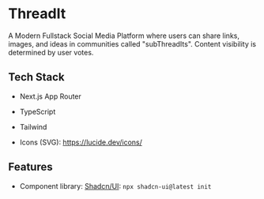 # ThreadIt

A Modern Fullstack Social Media Platform where users can share links, images, and ideas in communities called "subThreadIts".
Content visibility is determined by user votes.

## Tech Stack

- Next.js App Router
- TypeScript
- Tailwind

- Icons (SVG): https://lucide.dev/icons/

## Features

- Component library: [Shadcn/UI](https://ui.shadcn.com/): `npx shadcn-ui@latest init`
